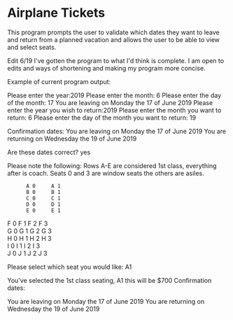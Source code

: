 # Airplane Tickets

This program prompts the user to validate which dates they want to leave and return from a planned vacation and allows the user to be able
to view and select seats.


Edit 6/19 I've gotten the program to what I'd think is complete. I am open to edits and ways of shortening and making my program more concise.

Example of current program output:

Please enter the year:2019
Please enter the month: 6
Please enter the day of the month: 17
You are leaving on Monday the 17 of June 2019
Please enter the year you wish to return:2019
Please enter the month you want to return: 6
Please enter the day of the month you want to return: 19






Confirmation dates:
You are leaving on Monday the 17 of June 2019
You are returning on Wednesday the 19 of June 2019






Are these dates correct? yes






Please note the following: Rows A-E are considered 1st class, 
everything after is coach. 
Seats 0 and 3 are window seats the others are asiles.






          A 0     A 1     
          B 0     B 1     
          C 0     C 1     
          D 0     D 1     
          E 0     E 1     
F 0      F 1      F 2      F 3      
G 0      G 1      G 2      G 3      
H 0      H 1      H 2      H 3      
I 0      I 1      I 2      I 3      
J 0      J 1      J 2      J 3      






Please select which seat you would like: A1






You've selected the 1st class seating, A1 this will be $700
Confirmation dates: 





You are leaving on Monday the 17 of June 2019
You are returning on Wednesday the 19 of June 2019
>>> 

